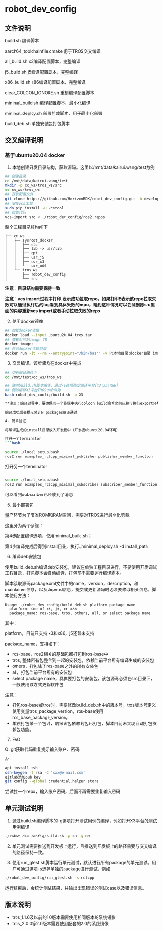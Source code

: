 # robot_dev_config

## 文件说明

build.sh 编译脚本

aarch64_toolchainfile.cmake 用于TROS交叉编译

all_build.sh x3编译配置脚本，完整编译

j5_build.sh j5编译配置脚本，完整编译

x86_build.sh x86编译配置脚本，完整编译

clear_COLCON_IGNORE.sh 重制编译配置脚本

minimal_build.sh 编译配置脚本，最小化编译

minimal_deploy.sh 部署剪裁脚本，用于最小化部署

build_deb.sh 单独安装包打包脚本

## 交叉编译说明

### 基于ubuntu20.04 docker

1. 本地创建开发目录结构，获取源码。这里以/mnt/data/kairui.wang/test为例

```bash
## 创建目录
cd /mnt/data/kairui.wang/test
mkdir -p cc_ws/tros_ws/src
cd cc_ws/tros_ws
## 获取配置文件
git clone https://github.com/HorizonRDK/robot_dev_config.git -b develop
## 安装vcs工具
sudo pip install -U vcstool 
## 拉取代码
vcs-import src < ./robot_dev_config/ros2.repos 
```

整个工程目录结构如下

```text
├── cc_ws
│   ├── sysroot_docker
│   │   ├── etc
│   │   ├── lib -> usr/lib
│   │   ├── opt
│   │   ├── usr_j5
│   │   ├── usr_x3
│   │   └── usr_x86
│   └── tros_ws
│       ├── robot_dev_config
│       └── src
```

**注意：目录结构需要保持一致**

**注意：vcs import过程中打印.表示成功拉取repo，如果打印E表示该repo拉取失败可以通过执行后的log看到具体失败的repo，碰到这种情况可以尝试删除src里面的内容重新vcs import或者手动拉取失败的repo**

2. 使用docker镜像

```bash
## 加载docker镜像
docker load --input ubuntu20.04_tros.tar
## 查看对应的image ID
docker images
## 启动docker挂载目录
docker run -it --rm --entrypoint="/bin/bash" -v PC本地目录:docker目录 imageID，这里以docker run -it --rm --entrypoint="/bin/bash" -v /mnt/data/kairui.wang/test:/mnt/test 725ec5a56ede 为例
```

3. 交叉编译。该步骤均在docker中完成

```bash
## 切到编译路径下
cd /mnt/test/cc_ws/tros_ws

## 使用build.sh脚本编译，通过-p选项指定编译平台[X3|J5|X86]
## 例如编译X3平台TROS的命令为
bash robot_dev_config/build.sh -p X3

**注意：编译过程中，要确保同一个终端中执行colcon build命令之前已执行执行export环境变量命令**

编译成功后会提示总计N packages编译通过

4. 简单验证

将编译生成的install目录放入开发板中（开发板ubuntu20.04环境）

打开一个terminator
```bash

source ./local_setup.bash
ros2 run examples_rclcpp_minimal_publisher publisher_member_function

```

打开另一个terminator

```bash

source ./local_setup.bash
ros2 run examples_rclcpp_minimal_subscriber subscriber_member_function

```

可以看到subscriber已经收到了消息

5. 最小部署包

量产环节为了节省ROM和RAM空间，需要对TROS进行最小化剪裁

这里分为两个步骤：

  第4步配置编译选项，使用minimal_build.sh；

  第4步编译完成后得到install目录，执行./minimal_deploy.sh -d install_path

6. 编译deb安装包

使用build_deb.sh编译deb安装包，建议在单独工程目录进行，不要使用开发调试工程目录，打包脚本会自动编译，打包前不需要运行编译脚本。

脚本读取源码package.xml文件中的name，version，description，和maintainer信息，以及depend信息，提交或更新源码时必须要修改相关信息。脚本使用方法：

```text
Usage: ./robot_dev_config/build_deb.sh platform package_name
  platform: One of x3, j5, or x86
  package_name: ros-base, tros, others, all, or select package name
```

其中：

platform，目前只支持 x3和x86，j5还暂未支持

package_name，支持如下：

- ros-base，ros2相关的基础包都打包到ros-base中
- tros, 整体所有包整合到一起的安装包，依赖当前平台所有编译生成的安装包
- others，打包除了ros-base之外的所有安装包
- all，打包当前平台所有的安装包
- select package name，具体要打包的安装包，该包源码必须在src目录下，一般使用该方式更新软件包

注意：

- 打包ros-base或tros时，需要修改build_deb.sh中的版本号，tros版本号定义使用变量tros_package_version，ros-base使用ros_base_package_version。
- 单独打包某一个包时，确保该包依赖的包已打包，脚本目前未实现自动打包依赖包功能。

7. FAQ

Q: git获取代码重复提示输入账户、密码

A:

```bash
apt install ssh
ssh-keygen -t rsa -C 'xxx@e-mail.com'
gitlab添加pub key
git config --global credential.helper store
```

尝试拉一个repo，输入账户密码，后面不再需要重复输入密码

## 单元测试说明

1. 通过build.sh编译脚本的-g选项打开测试用例的编译，例如打开X3平台的测试用例编译

```bash
./robot_dev_config/build.sh -p X3 -g ON
```

2. 单元测试需要推送到开发板上运行，且推送到开发板上的路径需要与交叉编译的路径保持一致。

3. 使用run_gtest.sh脚本运行单元测试，默认进行所有package的单元测试。用户可通过选项-s选择单独的package进行测试。例如

```bash
./robot_dev_config/run_gtest.sh -s rclcpp
```

运行结束后，会统计测试结果，并输出出现错误的测试case以及错误信息。

## 版本说明

- tros_1.1.6及以前的1.0版本需要使用相同版本的系统镜像
- tros_2.0.0等2.0版本需要使用配套的2.0的系统镜像
